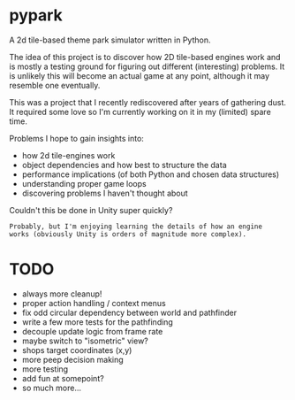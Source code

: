 # pypark

A 2d tile-based theme park simulator written in Python.

The idea of this project is to discover how 2D tile-based engines work and is mostly a testing ground for figuring out different (interesting) problems. It is unlikely this will become an actual game at any point, although it may resemble one eventually.

This was a project that I recently rediscovered after years of gathering dust. It required some love so I'm currently working on it in my (limited) spare time.

Problems I hope to gain insights into:
- how 2d tile-engines work
- object dependencies and how best to structure the data
- performance implications (of both Python and chosen data structures)
- understanding proper game loops
- discovering problems I haven't thought about

Couldn't this be done in Unity super quickly?

    Probably, but I'm enjoying learning the details of how an engine
    works (obviously Unity is orders of magnitude more complex).

# TODO
- always more cleanup!
- proper action handling / context menus
- fix odd circular dependency between world and pathfinder
- write a few more tests for the pathfinding
- decouple update logic from frame rate
- maybe switch to "isometric" view?
- shops target coordinates (x,y)
- more peep decision making
- more testing
- add fun at somepoint?
- so much more...
